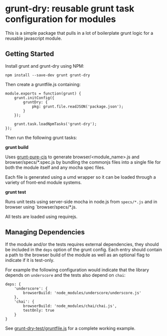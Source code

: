 # grunt-dry: reusable grunt task configuration for modules

This is a simple package that pulls in a lot of boilerplate grunt logic for a reusable javascript module.

## Getting Started

Install grunt and grunt-dry using NPM:

`npm install --save-dev grunt grunt-dry`

Then create a gruntfile.js containing:

```
module.exports = function(grunt) {
    grunt.initConfig({
        gruntDry: {
            pkg: grunt.file.readJSON('package.json');
        }
    });

    grunt.task.loadNpmTasks('grunt-dry');
});
```

Then run the following grunt tasks:

**grunt build**

Uses [grunt-pure-cjs](https://github.com/RReverser/grunt-pure-cjs) to generate browser/<module_name>.js and browser/specs/*.spec.js by bundling the commonjs files into a single file for both the module itself and any mocha spec files.

Each file is generated using a umd wrapper so it can be loaded through a variety of front-end module systems.

**grunt test**

Runs unit tests using server-side mocha in node.js from `specs/*.js` and in browser using `browser/specs/*.js.

All tests are loaded using requirejs.

## Managing Dependencies

If the module and/or the tests requires external dependencies, they should be included in the `deps` option of the grunt config. Each entry should contain a path to the browser build of the module as well as an optional flag to indicate if it is test-only.

For example the following configuration would indicate that the library depends on `underscore` and the tests also depend on `chai`:

    deps: {
        'underscore': {
            browserBuild: 'node_modules/underscore/underscore.js'
        },
        'chai': {
            browserBuild: 'node_modules/chai/chai.js',
            testOnly: true
        }
    }

See [grunt-dry-test/gruntfile.js](./grunt-dry-test/gruntfile.js) for a complete working example.
